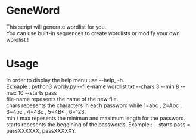 # GeneWord
This script will generate wordlist for you.<br/>
You can use built-in sequences to create wordlists or modify your own wordlist !<br/>

# Usage
In order to display the help menu use --help, -h.<br/>
Exmaple : python3 wordy.py --file-name wordlist.txt --chars 3 --min 8 --max 10 --starts pass<br/>
file-name repesents the name of the new file.<br/>
chars repesents the characters in each password while 1=abc , 2=Abc , 3=4bc , 4=4Bc , 5=4B< , 6=123.<br/>
min / max repesents the minimun and maximum length for the password.<br/>
starts repesents the beggining of the passwords, Example : --starts pass = passXXXXXX, passXXXXXY.
